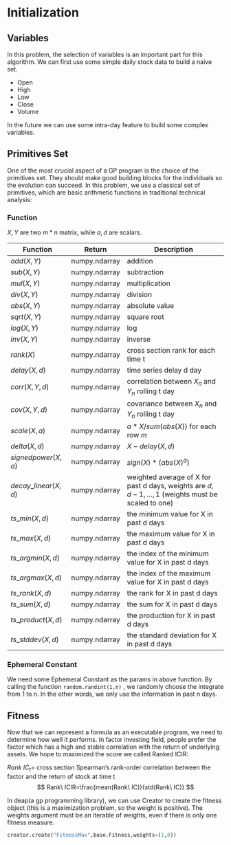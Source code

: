 # Initialization

## Variables

In this problem, the selection of variables is an important part for this algorithm. We can first use some simple daily stock data to build a naive set.

- Open
- High
- Low
- Close
- Volume

In the future we can use some intra-day feature to build some complex variables.

## Primitives Set

One of the most crucial aspect of a GP program is the choice of the primitives set. They should make good building blocks for the individuals so the evolution can succeed. In this problem, we use a classical set of primitives, which are basic arithmetic functions in traditional technical analysis:

### Function

$X,Y$ are two $m*n$ matrix, while $a,d$ are scalars.

| Function              | Return        | Description                                                  |
| --------------------- | ------------- | ------------------------------------------------------------ |
| $add(X,Y)$            | numpy.ndarray | addition                                                     |
| $sub(X,Y)$            | numpy.ndarray | subtraction                                                  |
| $mul(X,Y)$            | numpy.ndarray | multiplication                                               |
| $div(X,Y)$            | numpy.ndarray | division                                                     |
| $abs(X,Y)$            | numpy.ndarray | absolute value                                               |
| $sqrt(X,Y)$           | numpy.ndarray | square root                                                  |
| $log(X,Y)$            | numpy.ndarray | log                                                          |
| $inv(X,Y)$            | numpy.ndarray | inverse                                                      |
| $rank(X)$             | numpy.ndarray | cross section rank for each time t                           |
| $delay(X,d)$          | numpy.ndarray | time series delay d day                                      |
| $corr(X,Y,d)$         | numpy.ndarray | correlation between $X_n$ and $Y_n$ rolling t day            |
| $cov(X,Y,d)$          | numpy.ndarray | covariance between $X_n$ and $Y_n$ rolling t day             |
| $scale(X, a)$         | numpy.ndarray | $a*X/sum(abs(X))$ for each row $m$                           |
| $delta(X, d)$         | numpy.ndarray | $X-delay(X,d)$                                               |
| $signedpower(X, a)$   | numpy.ndarray | $sign(X)*(abs(X)^a)$                                         |
| $decay\_linear(X, d)$ | numpy.ndarray | weighted average of X for past d days, weights are $d,d-1,\dots,1$ (weights must be scaled to one) |
| $ts\_min(X, d)$       | numpy.ndarray | the minimum value for X in past d days                       |
| $ts\_max(X, d)$       | numpy.ndarray | the maximum value for X in past d days                       |
| $ts\_argmin(X, d)$    | numpy.ndarray | the index of the minimum value for X in past d days          |
| $ts\_argmax(X, d)$    | numpy.ndarray | the index of the maximum value for X in past d days          |
| $ts\_rank(X, d)$      | numpy.ndarray | the rank for X in past d days                                |
| $ts\_sum(X, d)$       | numpy.ndarray | the sum for X in past d days                                 |
| $ts\_product(X, d)$   | numpy.ndarray | the production for X in past d days                          |
| $ts\_stddev(X, d)$    | numpy.ndarray | the standard deviation for X in past d days                  |

### Ephemeral Constant

We need some Ephemeral Constant as the params in above function. By calling the function  ```random.randint(1,n)``` , we randomly choose the integrate from 1 to n. In the other words, we only use the information in past n days. 

## Fitness

Now that we can represent a formula as an executable program, we need to determine how well it performs. In factor investing field, people prefer the factor which has a high and stable correlation with the return of underlying assets. We hope to maximized the score we called Ranked ICIR:

$Rank\ IC_t=$ cross section Spearman’s rank-order correlation between the factor and the return of stock at time t
$$
Rank\ ICIR=\frac{mean(Rank\ IC)}{std(Rank\ IC)}
$$

In deap(a gp programming library), we can use Creator to create the fitness object (this is a maximization problem, so the weight is positive). The weights argument must be an iterable of weights, even if there is only one fitness measure. 

```python
creator.create("FitnessMax",base.Fitness,weights=(1,0))
```
